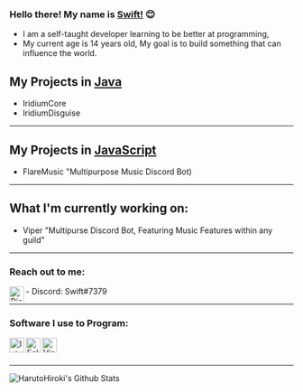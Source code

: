 ### Hello there! My name is [Swift!](https://github.com/SwiftSwft/) 😊
- I am a self-taught developer learning to be better at programming,
- My current age is 14 years old, My goal is to build something that can influence the world.

## My Projects in [Java](https://en.wikipedia.org/wiki/Java_(programming_language))
- IridiumCore
- IridiumDisguise

---

## My Projects in [JavaScript](https://en.wikipedia.org/wiki/JavaScript)
- FlareMusic "Multipurpose Music Discord Bot)

---

## What I'm currently working on:
- Viper "Multipurse Discord Bot, Featuring Music Features within any guild"

---

### Reach out to me:

<img align="left" alt="Discord" width="26px" src="https://logos-world.net/wp-content/uploads/2020/11/Discord-Emblem.png" />
- Discord: Swift#7379

---

### Software I use to Program:
<img align="left" alt="IntelliJ" width="26px" src="https://pbs.twimg.com/profile_images/1206618215767584769/zl48EuhC_400x400.jpg" /> 
<img align="left" alt="Eclipse" width="26px" src="https://e7.pngegg.com/pngimages/631/720/png-clipart-eclipse-foundation-integrated-development-environment-ceylon-java-eclipse-miscellaneous-logo-thumbnail.png" />
<img align="left" alt="Visual Studio Code" width="26px" src="https://user-images.githubusercontent.com/674621/71187801-14e60a80-2280-11ea-94c9-e56576f76baf.png" />
<br />
<br />

---

<img align="left" alt="HarutoHiroki's Github Stats" src="https://github-readme-stats.vercel.app/api?username=SwiftSwft&show_icons=true&hide_border=true&theme=radical" />
